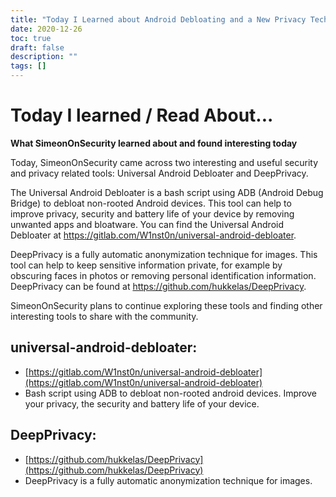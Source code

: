```yaml
---
title: "Today I Learned about Android Debloating and a New Privacy Technique"
date: 2020-12-26
toc: true
draft: false
description: ""
tags: []
---
```


# Today I learned / Read About...
**What SimeonOnSecurity learned about and found interesting today**

Today, SimeonOnSecurity came across two interesting and useful security and privacy related tools: Universal Android Debloater and DeepPrivacy.

The Universal Android Debloater is a bash script using ADB (Android Debug Bridge) to debloat non-rooted Android devices. This tool can help to improve privacy, security and battery life of your device by removing unwanted apps and bloatware. You can find the Universal Android Debloater at https://gitlab.com/W1nst0n/universal-android-debloater.

DeepPrivacy is a fully automatic anonymization technique for images. This tool can help to keep sensitive information private, for example by obscuring faces in photos or removing personal identification information. DeepPrivacy can be found at https://github.com/hukkelas/DeepPrivacy.

SimeonOnSecurity plans to continue exploring these tools and finding other interesting tools to share with the community.

## universal-android-debloater:
- [https://gitlab.com/W1nst0n/universal-android-debloater](https://gitlab.com/W1nst0n/universal-android-debloater)
- Bash script using ADB to debloat non-rooted android devices. Improve your privacy, the security and battery life of your device.

## DeepPrivacy:
- [https://github.com/hukkelas/DeepPrivacy](https://github.com/hukkelas/DeepPrivacy)
- DeepPrivacy is a fully automatic anonymization technique for images.
